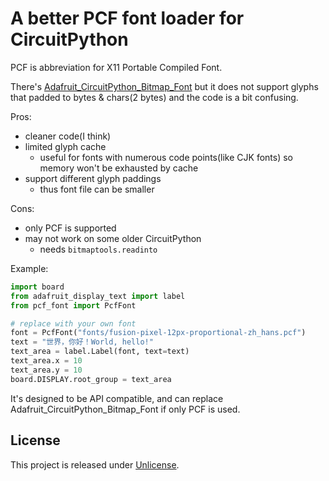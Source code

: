 # A better PCF font loader for CircuitPython

PCF is abbreviation for X11 Portable Compiled Font.

There's [Adafruit_CircuitPython_Bitmap_Font](https://github.com/adafruit/Adafruit_CircuitPython_Bitmap_Font) but it does not support glyphs that padded to bytes & chars(2 bytes) and the code is a bit confusing.

Pros:

- cleaner code(I think)
- limited glyph cache
    - useful for fonts with numerous code points(like CJK fonts) so memory won't be exhausted by cache
- support different glyph paddings
    - thus font file can be smaller

Cons:

- only PCF is supported
- may not work on some older CircuitPython
    - needs `bitmaptools.readinto`

Example:

```python
import board
from adafruit_display_text import label
from pcf_font import PcfFont

# replace with your own font
font = PcfFont("fonts/fusion-pixel-12px-proportional-zh_hans.pcf")
text = "世界，你好！World, hello!"
text_area = label.Label(font, text=text)
text_area.x = 10
text_area.y = 10
board.DISPLAY.root_group = text_area
```

It's designed to be API compatible, and can replace Adafruit_CircuitPython_Bitmap_Font if only PCF is used.

## License

This project is released under [Unlicense](https://unlicense.org/).
